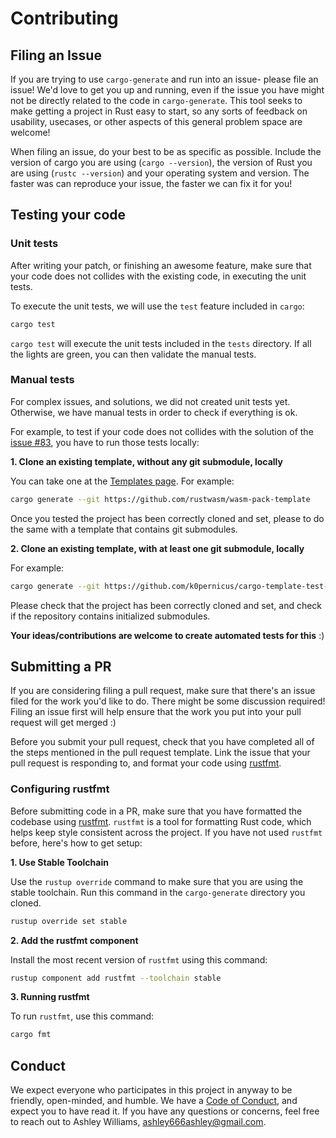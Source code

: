 # Contributing

## Filing an Issue

If you are trying to use `cargo-generate` and run into an issue- please file an
issue! We'd love to get you up and running, even if the issue you have might
not be directly related to the code in `cargo-generate`. This tool seeks to make
getting a project in Rust easy to start, so any sorts of feedback on usability,
usecases, or other aspects of this general problem space are welcome!

When filing an issue, do your best to be as specific as possible. Include
the version of cargo you are using (`cargo --version`), the version of Rust
you are using (`rustc --version`) and your operating system and version. The
faster was can reproduce your issue, the faster we can fix it for you!

## Testing your code

### Unit tests

After writing your patch, or finishing an awesome feature, make sure that your
code does not collides with the existing code, in executing the unit tests.

To execute the unit tests, we will use the `test` feature included in `cargo`:

```sh
cargo test
```

`cargo test` will execute the unit tests included in the `tests` directory.
If all the lights are green, you can then validate the manual tests.

### Manual tests

For complex issues, and solutions, we did not created unit tests yet.
Otherwise, we have manual tests in order to check if everything is ok.

For example, to test if your code does not collides with the solution of the
[issue #83], you have to run those tests locally:

**1. Clone an existing template, without any git submodule, locally**

You can take one at the [Templates page].
For example:

```sh
cargo generate --git https://github.com/rustwasm/wasm-pack-template
```

Once you tested the project has been correctly cloned and set, please to
do the same with a template that contains git submodules.

**2. Clone an existing template, with at least one git submodule, locally**

For example:

```sh
cargo generate --git https://github.com/k0pernicus/cargo-template-test-submodule
```

Please check that the project has been correctly cloned and set, and check
if the repository contains initialized submodules.

**Your ideas/contributions are welcome to create automated tests for this** :)

## Submitting a PR

If you are considering filing a pull request, make sure that there's an issue
filed for the work you'd like to do. There might be some discussion required!
Filing an issue first will help ensure that the work you put into your pull
request will get merged :)

Before you submit your pull request, check that you have completed all of the
steps mentioned in the pull request template. Link the issue that your pull
request is responding to, and format your code using [rustfmt][rustfmt].

### Configuring rustfmt

Before submitting code in a PR, make sure that you have formatted the codebase
using [rustfmt][rustfmt]. `rustfmt` is a tool for formatting Rust code, which
helps keep style consistent across the project. If you have not used `rustfmt`
before, here's how to get setup:

**1. Use Stable Toolchain**

Use the `rustup override` command to make sure that you are using the stable
toolchain. Run this command in the `cargo-generate` directory you cloned.

```sh
rustup override set stable
```

**2. Add the rustfmt component**

Install the most recent version of `rustfmt` using this command:

```sh
rustup component add rustfmt --toolchain stable
```

**3. Running rustfmt**

To run `rustfmt`, use this command:

```sh
cargo fmt
```

[rustfmt]: https://github.com/rust-lang-nursery/rustfmt

## Conduct

We expect everyone who participates in this project in anyway to be friendly,
open-minded, and humble. We have a [Code of Conduct], and expect you to have
read it. If you have any questions or concerns, feel free to reach out to
Ashley Williams, ashley666ashley@gmail.com.

[Code of Conduct]: CODE_OF_CONDUCT.md
[issue #83]: https://github.com/ashleygwilliams/cargo-generate/issues/83
[Templates page]: TEMPLATES.md
